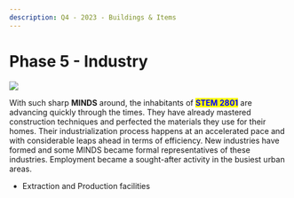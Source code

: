 ```yaml
---
description: Q4 - 2023 - Buildings & Items
---
```


# Phase 5 - Industry

![](../../.gitbook/assets/Sim\_RockQuarry4.png)

With such sharp **MINDS** around, the inhabitants of <mark style="color:blue;">**STEM 2801**</mark> are advancing quickly through the times. They have already mastered construction techniques and perfected the materials they use for their homes. Their industrialization process happens at an accelerated pace and with considerable leaps ahead in terms of efficiency. New industries have formed and some MINDS became formal representatives of these industries. Employment became a sought-after activity in the busiest urban areas.

* Extraction and Production facilities
